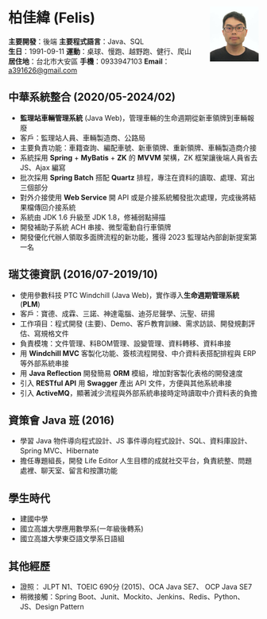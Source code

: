 # 柏佳緯 (Felis)<img src="src\image\headshot.jpg" alt="headshot" style="height:110px;float:right;"/>
**主要開發**：後端    **主要程式語言**：Java、SQL  
**生日**：1991-09-11    **運動**：桌球、慢跑、越野跑、健行、爬山  
**居住地**：台北市大安區    **手機**：0933947103    **Email**：a391626@gmail.com 

## 中華系統整合 (2020/05-2024/02)
* **監理站車輛管理系統** (Java Web)，管理車輛的生命週期從新車領牌到車輛報廢
* 客戶：監理站人員、車輛製造商、公路局
* 主要負責功能：車籍查詢、編配車號、新車領牌、重新領牌、車輛製造商介接
* 系統採用 **Spring** + **MyBatis** + **ZK** 的 **MVVM** 架構，ZK 框架讓後端人員省去 JS、Ajax 編寫 
* 批次採用 **Spring Batch** 搭配 **Quartz** 排程，專注在資料的讀取、處理、寫出三個部分
* 對外介接使用 **Web Service** 開 API 或是介接系統觸發批次處理，完成後將結果檔傳回介接系統
* 系統由 JDK 1.6 升級至 JDK 1.8，修補弱點掃描
* 開發補助子系統 ACH 串接、微型電動自行車領牌
* 開發優化代辦人領取多面牌流程的新功能，獲得 2023 監理站內部創新提案第一名

## 瑞艾德資訊 (2016/07-2019/10)
* 使用參數科技 PTC Windchill (Java Web)，實作導入**生命週期管理系統** (**PLM**)
* 客戶：寶德、成霖、三諾、神達電腦、迪芬尼聲學、沅聖、研揚
* 工作項目：程式開發 (主要)、Demo、客戶教育訓練、需求訪談、開發規劃評估、寫規格文件
* 負責模塊：文件管理、料BOM管理、設變管理、資料轉移、資料串接
* 用 **Windchill MVC** 客製化功能、簽核流程開發、中介資料表搭配排程與 ERP 等外部系統串接
* 用 **Java Reflection** 開發簡易 **ORM** 模組，增加對客製化表格的開發速度
* 引入 **RESTful API** 用 **Swagger** 產出 API 文件，方便與其他系統串接
* 引入 **ActiveMQ**，顯著減少流程與外部系統串接時定時讀取中介資料表的負擔

## 資策會 Java 班 (2016)
* 學習 Java 物件導向程式設計、JS 事件導向程式設計、SQL、資料庫設計、Spring MVC、Hibernate
* 擔任專題組長，開發 Life Editor 人生目標的成就社交平台，負責統整、問題處裡、聊天室、留言和按讚功能

## 學生時代
* 建國中學
* 國立高雄大學應用數學系(一年級後轉系)
* 國立高雄大學東亞語文學系日語組

## 其他經歷
* 證照： JLPT N1、TOEIC 690分 (2015)、OCA Java SE7、 OCP Java SE7
* 稍微接觸：Spring Boot、Junit、Mockito、Jenkins、Redis、Python、JS、Design Pattern
